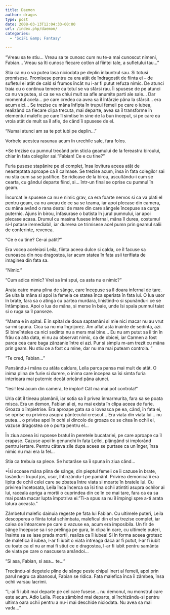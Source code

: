 ```yaml
---
title: Daemon
author: dragos
type: post
date: 2008-03-13T12:04:33+00:00
url: /index.php/daemon/
categories:
  - 'SciFi &amp; Fantasy'

---
```

&#8220;Vreau sa te stiu… Vreau sa te cunosc cum nu te-a mai cunoscut nimeni, Fabian… Vreau sa îti cunosc fiecare cotlon al fiintei tale, a sufletului tau…&#8221;

Stia ca nu o va putea lasa niciodata pe deplin înlauntrul sau. Si totusi promisese. Promisese pentru ca era atât de îndragostit de fiinta ei &#8211; de sufletul ei atât de cald si frumos încât nu i-ar fi putut refuza nimic. De atunci traia cu o continua temere ca totul se va sfârsi rau. Îi spusese de pe atunci ca nu va putea, si ca se va chiui mult sa afle anumite parti ale sale… Dar momentul acela&#8230; pe care credea ca avea sa îl întârzie pâna la sfârsit&#8230; era acum aici&#8230;<!--more--> Se trezise cu mâna înfipta în trupul femeii pe care o iubea, realizând ca fiecare clipa trecuta, mai departe, avea sa îl transforme în elementul malefic pe care îl simtise în sine de la bun început, si pe care ea vroia atât de mult sa îl afle, de când îi spusese de el.

&#8220;Numai atunci am sa te pot iubi pe deplin&#8230;&#8221;

Vorbele acestea rasunau acum în urechile sale, fara folos.

*Se trezise cu pumnul trecând prin sticla geamului de la fereastra biroului, chiar în fata colegilor sai.&#8221;Fabian! Ce e cu tine?&#8221;

Furia pusese stapânire pe el complet, însa lovitura aceea atât de neasteptata aproape ca îl calmase. Se trezise acum, însa în fata colegilor sai nu stia cum sa se justifice. Se ridicase de la birou, ascultându-i cum se cearta, cu gândul departe fiind, si&#8230; într-un final se oprise cu pumnul în geam.

Încurcat le spusese ca nu e nimic grav, ca era foarte nervos si ca va plati el pentru geam, ca nu aveau de ce sa se teama, iar apoi plecase din camera, cu mâna având o rana destul de mare din care sângele începuse sa curga puternic. Ajuns în birou, înfasurase o batista în jurul pumnului, iar apoi plecase acasa. Drumul cu masina fusese infernal, mâna îl durea, costumul si-l patase iremediabil, iar durerea ce trimisese acel pumn prin geamul salii de conferinte, revenea.

&#8220;Ce e cu tine? Ce-ai patit?&#8221;

Era vocea aceleiasi Leila, fiinta aceea dulce si calda, ce îl facuse sa cunoasca din nou dragostea, iar acum statea în fata usii terifiata de imaginea din fata sa.

&#8220;Nimic.&#8221;

&#8220;Cum adica nimic? Vrei sa îmi spui, ca asta nu e nimic?&#8221;

Arata catre mana plina de sânge, care începuse sa îl doara infernal de tare. Se uita la mâna si apoi la femeia ce statea înca speriata în fata lui. O lua usor în brate, fara sa o atinga cu partea murdara, linistind-o si spunându-i ce se întâmplase. Apoi o lua de mâna, si merse în baie, unde îsi spala pumnul taiat si o ruga sa îl panseze.

&#8220;Mama e în spital. E în spital de doua saptamâni si mie nici macar nu au vrut sa-mi spuna. Cica sa nu ma îngrijorez. Am aflat asta înainte de sedinta, azi. Si bineînteles ca nici sedinta nu a mers mai bine&#8230; Eu nu am putut sa îi tin în frâu ca alta data, ei nu au observat nimic, ca de obicei, iar Carmen a fost parca cea care baga zânzanie între ei azi. Pur si simplu m-am trezit cu mâna prin geam. Nu stiu ce a fost cu mine, dar nu ma mai puteam controla. &#8221;

&#8220;Te cred, Fabian&#8230;&#8221;

Pansându-i mâna cu atâta caldura, Leila parca pansa mai mult de atât. O inima plina de furie si durere, o inima care începea sa îsi simta furia interioara mai puternic decât oricând pâna atunci.

&#8220;Iesi! Iesi acum din camera, te implor! Cât ma mai pot controla!&#8221;

Urla cât îl tineau plamânii, iar sotia sa îl privea înmarmurita, fara sa se poata misca. Era un demon, Fabian al ei, nu mai exista în clipa aceea de furie. Groaza o împietrise. Era aproape gata sa o loveasca pe ea, când, în fata ei, se oprise cu privirea asupra pântecului crescut… Era viata din viata lui… nu putea… o privise apoi în ochi si dincolo de groaza ce se citea în ochii ei, vazuse dragostea ce o purta pentru el…

În ziua aceea îsi rupsese bratul în peretele bucatariei, pe care aproape ca îl crapase. Cazuse apoi în genunchi în fata Leilei, plângând si implorând pentru iertare. Pentru câteva zile dupa aceea se purtase ca un înger, însa nimic nu mai era la fel…

Stia ca trebuia sa plece. Se hotarâse sa îi spuna în ziua când…

*Îsi scoase mâna plina de sânge, din pieptul femeii ce îi cazuse în brate, lasându-i trupul jos, usor, întinzându-l pe pamânt. Privirea demonica îi era lipita de ochii celei care se zbatea între viata si moarte în bratele lui. Cu privirea încetosata, Leila înca încerca sa îsi tina ochii atintiti asupra ochilor ai lui, raceala apriga a mortii o cuprindea din ce în ce mai tare, fara ca ea sa mai poata macar lupta împotriva ei.&#8221;Ti-a spus sa nu îl împingi spre a-ti arata latura aceasta.&#8221;

Zâmbetul malefic dainuia regeste pe fata lui Fabian. Cu ultimele puteri, Leila descoperea o fiinta total schimbata, maleficul din el se trezise complet, iar calea de întoarcere pe care o vazuse ea, acum era imposibila. Un fir de sânge începuse sa i se prelinga pe gura, în clipa în care, cu ultimele puteri, înainte sa se lase prada mortii, realiza ca îl iubea! Si în forma aceea grotesc de malefica îl iubea, l-ar fi iubit o viata întreaga daca ar fi putut, l-ar fi iubit cu toate ca el nu ar mai fi stiut ce e dragostea, l-ar fi iubit pentru samânta de viata pe care o nascusera amândoi&#8230;

&#8220;Si asa, Fabian, si asa&#8230; te&#8230;&#8221;

Trecându-si degetele pline de sânge peste chipul inert al femeii, apoi prin parul negru ca abanosul, Fabian se ridica. Fata malefica înca îi zâmbea, însa ochii varsau lacrimi.

&#8220;L-ai fi iubit mai departe pe cel care fusese&#8230; nu demonul, nu monstrul care este acum. Adio Leila. Pleca zâmbind mai departe, si închizându-si pentru ultima oara ochii pentru a nu-i mai deschide niciodata. Nu avea sa mai vada&#8230;&#8221;